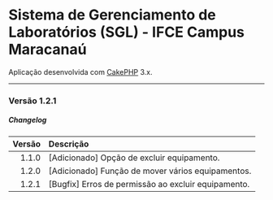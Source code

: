 # Sistema de Gerenciamento de Laboratórios (SGL) - IFCE Campus Maracanaú

Aplicação desenvolvida com [CakePHP](http://cakephp.org) 3.x.

---------------------------------
### Versão 1.2.1

##### <i class="icon-file"></i> Changelog

 Versão  | Descrição 
--------:|:------------------------------------------
  1.1.0  | [Adicionado] Opção de excluir equipamento.
  1.2.0  | [Adicionado] Função de mover vários equipamentos.
  1.2.1  | [Bugfix] Erros de permissão ao excluir equipamento.
